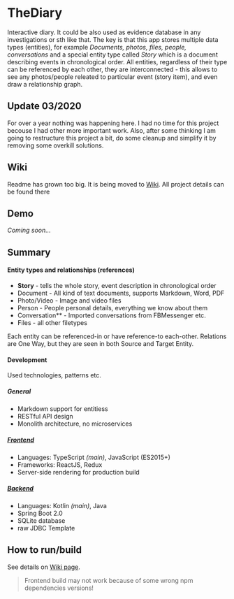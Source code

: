 # TheDiary
Interactive diary. It could be also used as evidence database in any investigations or
sth like that. The key is that this app stores multiple data types (entities), for
example _Documents, photos, files, people, conversations_ and a special entity type called _Story_
which is a document describing events in chronological order. All entities, regardless of their type
can be referenced by each other, they are interconnected - this allows to see any photos/people releated
to particular event (story item), and even draw a relationship graph.

## Update 03/2020
For over a year nothing was happening here. I had no time for this project
becouse I had other more important work. Also, after some thinking I am going to
restructure this project a bit, do some cleanup and simplify it by
removing some overkill solutions.

## Wiki
Readme has grown too big. It is being moved to [Wiki](https://github.com/barthap/TheDiary/wiki). All
project details can be found there

## Demo
_Coming soon..._

## Summary

#### Entity types and relationships (references)
- **Story** - tells the whole story, event description in chronological order
- Document - All kind of text documents, supports Markdown, Word, PDF
- Photo/Video - Image and video files
- Person - People personal details, everything we know about them
- Conversation** - Imported conversations from FBMessenger etc.
- Files - all other filetypes

Each entity can be referenced-in or have reference-to each-other.
Relations are One Way, but they are seen in both Source and Target Entity.

#### Development
Used technologies, patterns etc.
##### General
- Markdown support for entitiess
- RESTful API design
- Monolith architecture, no microservices

##### [Frontend](Frontend/README.md)
- Languages: TypeScript _(main)_, JavaScript (ES2015+)
- Frameworks: ReactJS, Redux
- Server-side rendering for production build

##### [Backend](Backend/README.md)
- Languages: Kotlin _(main)_, Java
- Spring Boot 2.0
- SQLite database
- raw JDBC Template

## How to run/build
See details on [Wiki page](https://github.com/barthap/TheDiary/wiki).

> Frontend build may not work because of some wrong npm dependencies versions!
